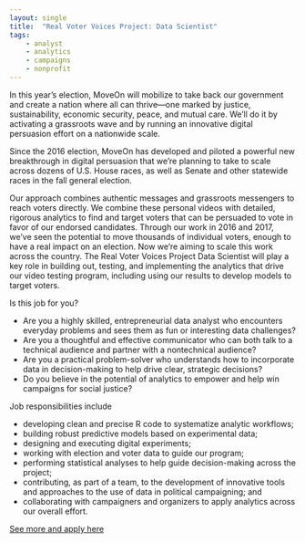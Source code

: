 ```yaml
---
layout: single
title:  "Real Voter Voices Project: Data Scientist"
tags: 
    - analyst
    - analytics
    - campaigns
    - nonprofit
---
```


In this year’s election, MoveOn will mobilize to take back our government and create a nation where all can thrive—one marked by justice, sustainability, economic security, peace, and mutual care. We’ll do it by activating a grassroots wave and by running an innovative digital persuasion effort on a nationwide scale. 

Since the 2016 election, MoveOn has developed and piloted a powerful new breakthrough in digital persuasion that we’re planning to take to scale across dozens of U.S. House races, as well as Senate and other statewide races in the fall general election.

Our approach combines authentic messages and grassroots messengers to reach voters directly. We combine these personal videos with detailed, rigorous analytics to find and target voters that can be persuaded to vote in favor of our endorsed candidates. Through our work in 2016 and 2017, we’ve seen the potential to move thousands of individual voters, enough to  have a real impact on an election. Now we’re aiming to scale this work across the country. 
The Real Voter Voices Project Data Scientist will play a key role in building out, testing, and implementing the analytics that drive our video testing program, including using our results to develop models to target voters.

Is this job for you?

* Are you a highly skilled, entrepreneurial data analyst who encounters everyday problems and sees them as fun or interesting data challenges?
* Are you a thoughtful and effective communicator who can both talk to a technical audience and partner with a nontechnical audience?
* Are you a practical problem-solver who understands how to incorporate data in decision-making to help drive clear, strategic decisions?
* Do you believe in the potential of analytics to empower and help win campaigns for social justice?

Job responsibilities include

* developing clean and precise R code to systematize analytic workflows;
* building robust predictive models based on experimental data;
* designing and executing digital experiments;
* working with election and voter data to guide our program;
* performing statistical analyses to help guide decision-making across the project;
* contributing, as part of a team, to the development of innovative tools and approaches to the use of data in political campaigning; and
* collaborating with campaigners and organizers to apply analytics across our overall effort. 

[See more and apply here](https://boards.greenhouse.io/moveonorg/jobs/1153166?gh_src=uxiyphx11)
